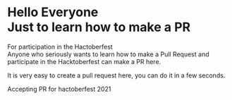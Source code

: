 # Hello Everyone <br> Just to learn how to make a PR  <br>
For participation in the Hactoberfest <br>
Anyone who seriously wants to learn how to make a Pull Request and participate in the Hacktoberfest can make a PR here.

It is very easy to create a pull request here, you can do it in a few seconds.

Accepting PR for hactoberfest 2021

